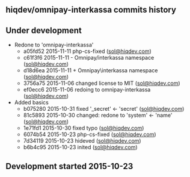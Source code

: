 hiqdev/omnipay-interkassa commits history
-----------------------------------------

## Under development

- Redone to 'omnipay-interkassa'
    - a05fd52 2015-11-11 php-cs-fixed (sol@hiqdev.com)
    - c61f3f6 2015-11-11 - Omnipay/interkassa namespace (sol@hiqdev.com)
    - d18d6ea 2015-11-11 + Omnipay\interkassa namespace (sol@hiqdev.com)
    - 3756a75 2015-11-06 changed license to MIT (sol@hiqdev.com)
    - ef0ecc6 2015-11-06 redoing to omnipay-interkassa (sol@hiqdev.com)
- Added basics
    - b075280 2015-10-31 fixed '_secret' <- 'secret' (sol@hiqdev.com)
    - 81c5893 2015-10-30 changed: redone to 'system' <- 'name' (sol@hiqdev.com)
    - 1e71fd1 2015-10-30 fixed typo (sol@hiqdev.com)
    - 6074b54 2015-10-23 php-cs-fixed (sol@hiqdev.com)
    - 7d34119 2015-10-23 hideved (sol@hiqdev.com)
    - b6b4c95 2015-10-23 inited (sol@hiqdev.com)

## Development started 2015-10-23

